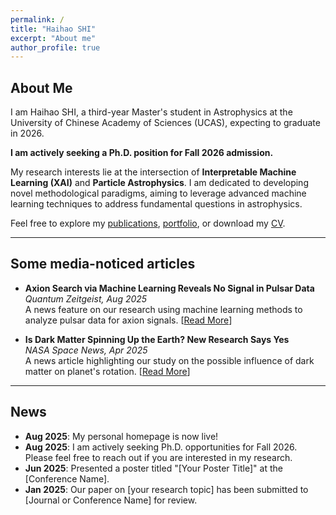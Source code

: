 ```yaml
---
permalink: /
title: "Haihao SHI"
excerpt: "About me"
author_profile: true
---
```


## About Me

I am Haihao SHI, a third-year Master's student in Astrophysics at the University of Chinese Academy of Sciences (UCAS), expecting to graduate in 2026.

**I am actively seeking a Ph.D. position for Fall 2026 admission.**

My research interests lie at the intersection of **Interpretable Machine Learning (XAI)** and **Particle Astrophysics**. I am dedicated to developing novel methodological paradigms, aiming to leverage advanced machine learning techniques to address fundamental questions in astrophysics.

Feel free to explore my [publications](/publications/), [portfolio](/portfolio/), or download my [CV](/cv/).

---

## Some media-noticed articles

* **Axion Search via Machine Learning Reveals No Signal in Pulsar Data** <br>
    *Quantum Zeitgeist, Aug 2025* <br>
    A news feature on our research using machine learning methods to analyze pulsar data for axion signals. \[[Read More](https://quantumzeitgeist.com/axion-search-via-machine-learning-reveals-no-signal-in-pulsar-data/)]

* **Is Dark Matter Spinning Up the Earth? New Research Says Yes** <br>
    *NASA Space News, Apr 2025* <br>
    A news article highlighting our study on the possible influence of dark matter on planet's rotation. \[[Read More](https://nasaspacenews.com/2025/04/is-dark-matter-spinning-up-the-earth-new-research-says-yes/)]

---

## News

* **Aug 2025**: My personal homepage is now live!
* **Aug 2025**: I am actively seeking Ph.D. opportunities for Fall 2026. Please feel free to reach out if you are interested in my research.
* **Jun 2025**: Presented a poster titled "[Your Poster Title]" at the [Conference Name].
* **Jan 2025**: Our paper on [your research topic] has been submitted to [Journal or Conference Name] for review.
